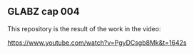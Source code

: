 ## GLABZ cap 004

This repository is the result of the work in the video:

https://www.youtube.com/watch?v=PgyDCsgb8Mk&t=1642s
